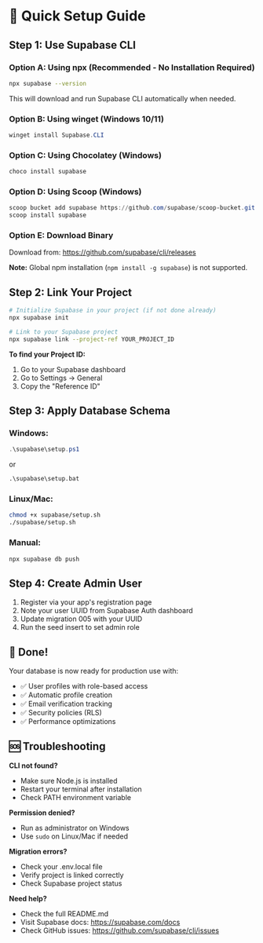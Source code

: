 # 🚀 Quick Setup Guide

## Step 1: Use Supabase CLI

### Option A: Using npx (Recommended - No Installation Required)
```bash
npx supabase --version
```
This will download and run Supabase CLI automatically when needed.

### Option B: Using winget (Windows 10/11)
```powershell
winget install Supabase.CLI
```

### Option C: Using Chocolatey (Windows)
```powershell
choco install supabase
```

### Option D: Using Scoop (Windows)
```powershell
scoop bucket add supabase https://github.com/supabase/scoop-bucket.git
scoop install supabase
```

### Option E: Download Binary
Download from: https://github.com/supabase/cli/releases

**Note:** Global npm installation (`npm install -g supabase`) is not supported.

## Step 2: Link Your Project

```bash
# Initialize Supabase in your project (if not done already)
npx supabase init

# Link to your Supabase project
npx supabase link --project-ref YOUR_PROJECT_ID
```

**To find your Project ID:**
1. Go to your Supabase dashboard
2. Go to Settings → General
3. Copy the "Reference ID"

## Step 3: Apply Database Schema

### Windows:
```powershell
.\supabase\setup.ps1
```
or
```cmd
.\supabase\setup.bat
```

### Linux/Mac:
```bash
chmod +x supabase/setup.sh
./supabase/setup.sh
```

### Manual:
```bash
npx supabase db push
```

## Step 4: Create Admin User

1. Register via your app's registration page
2. Note your user UUID from Supabase Auth dashboard
3. Update migration 005 with your UUID
4. Run the seed insert to set admin role

## 🎉 Done!

Your database is now ready for production use with:
- ✅ User profiles with role-based access
- ✅ Automatic profile creation
- ✅ Email verification tracking
- ✅ Security policies (RLS)
- ✅ Performance optimizations

## 🆘 Troubleshooting

**CLI not found?**
- Make sure Node.js is installed
- Restart your terminal after installation
- Check PATH environment variable

**Permission denied?**
- Run as administrator on Windows
- Use `sudo` on Linux/Mac if needed

**Migration errors?**
- Check your .env.local file
- Verify project is linked correctly
- Check Supabase project status

**Need help?**
- Check the full README.md
- Visit Supabase docs: https://supabase.com/docs
- Check GitHub issues: https://github.com/supabase/cli/issues
